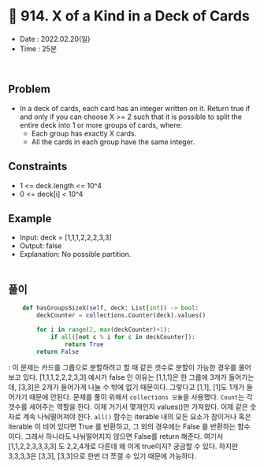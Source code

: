 # 🧵 914. X of a Kind in a Deck of Cards
- Date : 2022.02.20(일)
- Time : 25분
<br>

## Problem

- In a deck of cards, each card has an integer written on it. Return true if and only if you can choose X >= 2 such that it is possible to split the entire deck into 1 or more groups of cards, where:
    - Each group has exactly X cards.
    - All the cards in each group have the same integer.

## Constraints
- 1 <= deck.length <= 10^4
- 0 <= deck[i] < 10^4

## Example
- Input: deck = [1,1,1,2,2,2,3,3]
- Output: false
- Explanation: No possible partition.
<br><br>

## 풀이
```python
    def hasGroupsSizeX(self, deck: List[int]) -> bool:
        deckCounter = collections.Counter(deck).values()

        for i in range(2, max(deckCounter)+1):
            if all([not c % i for c in deckCounter]):
                return True
        return False
```
: 이 문제는 카드를 그룹으로 분할하려고 할 때 같은 갯수로 분할이 가능한 경우를 물어보고 있다. [1,1,1,2,2,2,3,3] 예시가 false 인 이유는 [1,1,1]은 한 그룹에 3개가 들어가는데, [3,3]은 2개가 들어가게 나눌 수 밖에 없기 때문이다. 그렇다고 [1,1], [1]도 1개가 들어가기 때문에 안된다. 문제를 풀이 위해서 ```collections 모듈```을 사용했다. ```Count```는 각 갯수를 세어주는 역할을 한다. 이제 거기서 몇개인지 values()만 가져왔다. 이제 같은 숫자로 계속 나눠떨어져야 한다. ```all()``` 함수는 iterable 내의 모든 요소가 참이거나 혹은 iterable 이 비어 있다면 True 를 반환하고, 그 외의 경우에는 False 를 반환하는 함수이다. 그래서 하나라도 나눠떨어지지 않으면 False를 return 해준다. 여기서 [1,1,2,2,3,3,3,3] 도 2,2,4개로 다른데 왜 이게 true이지? 궁금할 수 있다. 하지만 3,3,3,3은 [3,3], [3,3]으로 한번 더 쪼갤 수 있기 때문에 가능하다.